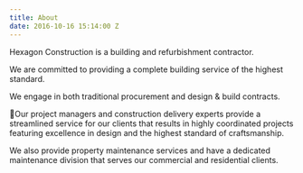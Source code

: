 ```yaml
---
title: About
date: 2016-10-16 15:14:00 Z
---
```


Hexagon Construction is a building and refurbishment contractor.

We are committed to providing a complete building service of the highest standard.

We engage in both traditional procurement and design & build contracts.

Our project managers and construction delivery experts provide a streamlined service for our clients that results in highly coordinated projects featuring excellence in design and the highest standard of craftsmanship.


We also provide property maintenance services and have a dedicated maintenance division that serves our commercial and residential clients.